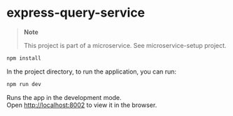 # express-query-service

> **Note**
>
> This project is part of a microservice. See microservice-setup project.

```bash
npm install
```

In the project directory, to run the application, you can run:

```bash
npm run dev
```

Runs the app in the development mode.\
Open [http://localhost:8002](http://localhost:8002) to view it in the browser.
